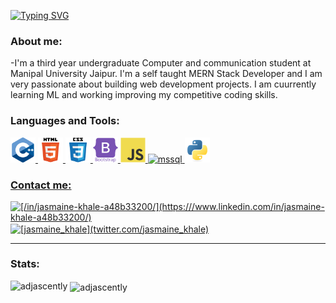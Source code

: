 [![Typing SVG](https://readme-typing-svg.herokuapp.com?color=%C32BAD&size=24&vCenter=true&width=500&height=28&lines=Hey+there%2C+I'm+Jasmaine+Khale)](https://git.io/typing-svg)

### About me:
-I'm a third year undergraduate Computer and communication student at Manipal University Jaipur. I'm a self taught MERN Stack Developer and I am very passionate about building web development projects. I am cuurrently learning ML and working improving my competitive coding skills.
<br>

### Languages and Tools:
<p >
<a href="https://www.w3schools.com/cpp/" target="_blank"> <img src="https://raw.githubusercontent.com/devicons/devicon/master/icons/cplusplus/cplusplus-original.svg" alt="cplusplus" width="40" height="40"/> </a>
<a href="https://www.w3.org/html/" target="_blank"> <img src="https://raw.githubusercontent.com/devicons/devicon/master/icons/html5/html5-original-wordmark.svg" alt="html5" width="40" height="40"/> </a> 
<a href="https://www.w3schools.com/css/" target="_blank"> <img src="https://raw.githubusercontent.com/devicons/devicon/master/icons/css3/css3-original-wordmark.svg" alt="css3" width="40" height="40"/> </a> 
<a href="https://getbootstrap.com" target="_blank"> <img src="https://raw.githubusercontent.com/devicons/devicon/master/icons/bootstrap/bootstrap-plain-wordmark.svg" alt="bootstrap" width="40" height="40"/> </a>
<a href="https://developer.mozilla.org/en-US/docs/Web/JavaScript" target="_blank"> <img src="https://raw.githubusercontent.com/devicons/devicon/master/icons/javascript/javascript-original.svg" alt="javascript" width="40" height="40"/> </a> 
  <a href="https://www.microsoft.com/en-us/sql-server" target="_blank"> <img src="https://www.svgrepo.com/show/303229/microsoft-sql-server-logo.svg" alt="mssql" width="40" height="40"/> 
    <a href="https://www.python.org" target="_blank"> <img src="https://raw.githubusercontent.com/devicons/devicon/master/icons/python/python-original.svg" alt="python" width="40" height="40"/>
</p>

### Contact me:
<a href="https:///www.linkedin.com/in/jasmaine-khale-a48b33200/" target="blank"><img align="center" src="https://img.shields.io/badge/linkedin-%231E77B5.svg?&style=for-the-badge&logo=linkedin&logoColor=white" alt="[/in/jasmaine-khale-a48b33200/](https:///www.linkedin.com/in/jasmaine-khale-a48b33200/)" height="30" width="120" /></a>
<a href="https://mobile.twitter.com/jasmaine_khale" target="blank"><img align="center" src="https://img.shields.io/badge/twitter-%2300acee.svg?&style=for-the-badge&logo=twitter&logoColor=white" alt="[jasmaine_khale](twitter.com/jasmaine_khale)" height="30" width="100" /></a>
</a>
</p>
<hr />

### Stats:
   <p><img align="left" src="https://github-readme-stats.vercel.app/api/top-langs?username=adjascently&show_icons=true&locale=en&layout=compact&theme=tokyonight" alt="adjascently" /></p>
<p>&nbsp;<img align="center" src="https://github-readme-stats.vercel.app/api?username=adjascently&show_icons=true&locale=en&theme=tokyonight" alt="adjascently"/> </p>
